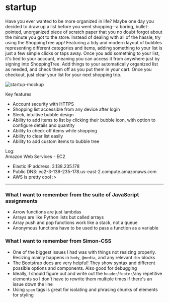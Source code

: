 # startup
Have you ever wanted to be more organized in life? Maybe one day you decided to draw up a list before you went shopping--a boring, bullet-pointed, unorganized piece of scratch paper that you no doubt forgot about the minute you got to the store. Instead of dealing with all of the hassle, try using the ShoppingTree app! Featuring a tidy and modern layout of bubbles representing different categories and items, adding something to your list is just a few simple clicks or taps away. Once you add something to your list, it's tied to your account, meaning you can access it from anywhere just by signing into ShoppingTree. Add things to your automatically organized list as needed, and check them off as you put them in your cart. Once you checkout, just clear your list for your next shopping trip.

![startup-mockup](https://user-images.githubusercontent.com/80374467/215234272-d52bcbf5-f9f0-4296-aee8-7e20525c058a.jpg)

Key features
 - Account security with HTTPS
 - Shopping list accessible from any device after login
 - Sleek, intuitive bubble design
 - Ability to add items to list by clicking their bubble icon, with option to configure details and quantity
 - Ability to check off items while shopping
 - Ability to clear list easily
 - Ability to add custom items to bubble tree

Log:<br />
Amazon Web Services - EC2<br />
 - Elastic IP address: 3.138.235.178
 - Public DNS: ec2-3-138-235-178.us-east-2.compute.amazonaws.com
 - AWS is pretty cool :>

<hr>

### What I want to remember from the suite of JavaScript assignments
 - Arrow functions are just lambdas
 - Arrays are like Python lists but called arrays
 - Array push and pop functions work like a stack, not a queue
 - Anonymous functions have to be used to pass a function as a variable
 

### What I want to remember from Simon-CSS
 - One of the biggest issues I had was with things not resizing properly. Resizing mainly happens in `body`, `@media`, and any relevant `div` blocks
 - The Bootstrap docs are very helpful! They show syntax and different possible options and components. Also good for debugging
 - Ideally, I should figure out and write out the `header`/`footer`/any repetitive elements so I don't have to rewrite them multiple times if there's an issue down the line
 - Using `span` tags is great for isolating and phrasing chunks of elements for styling

